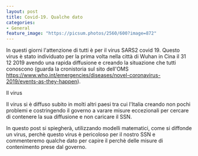 ```yaml
---
layout: post
title: Covid-19. Qualche dato
categories:
- General
feature_image: "https://picsum.photos/2560/600?image=872"
---
```


In questi giorni l'attenzione di tutti è per il virus SARS2 covid 19. Questo virus è stato individuato per la prima volta nella città di Wuhan in Cina il 31 12 2019 avendo una rapida diffusione e creando la situazione che tutti conoscono (guarda la cronistoria sul sito dell'OMS https://www.who.int/emergencies/diseases/novel-coronavirus-2019/events-as-they-happen).

Il virus 


Il virus si è diffuso subito in molti altri paesi tra cui l'Italia creando non pochi problemi e costringendo il governo a varare misure eccezionali per cercare di contenere la sua diffusione e non caricare il SSN.

In questo post si spiegherà, utilizzando modelli matematici, come si diffonde un virus, perchè questo virus è pericoloso per il nostro SSN e commenteremo qualche dato per capire il perchè delle misure di contenimento prese dal governo.

